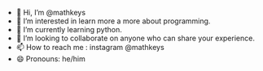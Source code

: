 - 👋 Hi, I’m @mathkeys
- 👀 I’m interested in learn more a more about programming.
- 🌱 I’m currently learning python.
- 💞️ I’m looking to collaborate on anyone who can share your experience.
- 📫 How to reach me : instagram @mathkeys
- 😄 Pronouns: he/him

<!---
mathkeys/mathkeys is a ✨ special ✨ repository because its `README.md` (this file) appears on your GitHub profile.
You can click the Preview link to take a look at your changes.
--->
